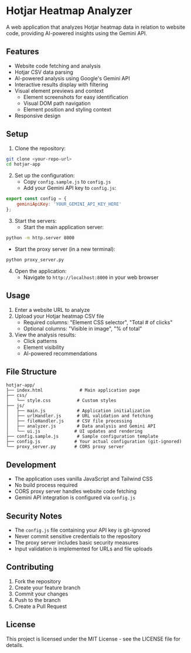 # Hotjar Heatmap Analyzer

A web application that analyzes Hotjar heatmap data in relation to website code, providing AI-powered insights using the Gemini API.

## Features

- Website code fetching and analysis
- Hotjar CSV data parsing
- AI-powered analysis using Google's Gemini API
- Interactive results display with filtering
- Visual element previews and context
  * Element screenshots for easy identification
  * Visual DOM path navigation
  * Element position and styling context
- Responsive design

## Setup

1. Clone the repository:
```bash
git clone <your-repo-url>
cd hotjar-app
```

2. Set up the configuration:
   - Copy `config.sample.js` to `config.js`
   - Add your Gemini API key to `config.js`:
```javascript
export const config = {
    geminiApiKey: 'YOUR_GEMINI_API_KEY_HERE'
};
```

3. Start the servers:
   - Start the main application server:
```bash
python -m http.server 8000
```
   - Start the proxy server (in a new terminal):
```bash
python proxy_server.py
```

4. Open the application:
   - Navigate to `http://localhost:8000` in your web browser

## Usage

1. Enter a website URL to analyze
2. Upload your Hotjar heatmap CSV file
   - Required columns: "Element CSS selector", "Total # of clicks"
   - Optional columns: "Visible in image", "% of total"
3. View the analysis results:
   - Click patterns
   - Element visibility
   - AI-powered recommendations

## File Structure

```
hotjar-app/
├── index.html              # Main application page
├── css/
│   └── style.css          # Custom styles
├── js/
│   ├── main.js            # Application initialization
│   ├── urlHandler.js      # URL validation and fetching
│   ├── fileHandler.js     # CSV file processing
│   ├── analyzer.js        # Data analysis and Gemini API
│   └── ui.js             # UI updates and rendering
├── config.sample.js       # Sample configuration template
├── config.js             # Your actual configuration (git-ignored)
└── proxy_server.py       # CORS proxy server
```

## Development

- The application uses vanilla JavaScript and Tailwind CSS
- No build process required
- CORS proxy server handles website code fetching
- Gemini API integration is configured via `config.js`

## Security Notes

- The `config.js` file containing your API key is git-ignored
- Never commit sensitive credentials to the repository
- The proxy server includes basic security measures
- Input validation is implemented for URLs and file uploads

## Contributing

1. Fork the repository
2. Create your feature branch
3. Commit your changes
4. Push to the branch
5. Create a Pull Request

## License

This project is licensed under the MIT License - see the LICENSE file for details.